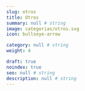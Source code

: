 ```yaml
---
slug: otros
title: Otros
summary: null # string
image: categorias/otros.svg
icon: bullseye-arrow

category: null # string
weight: 4

draft: true
noindex: true
seo: null # string
description: null # string
---
```

